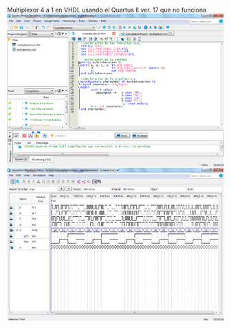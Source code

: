 Multiplexor 4 a 1 en VHDL usando el Quartus II ver. 17 que no funciona<br>
<img src="captura1.PNG"><br>
<img src="captura2.PNG"><br>
